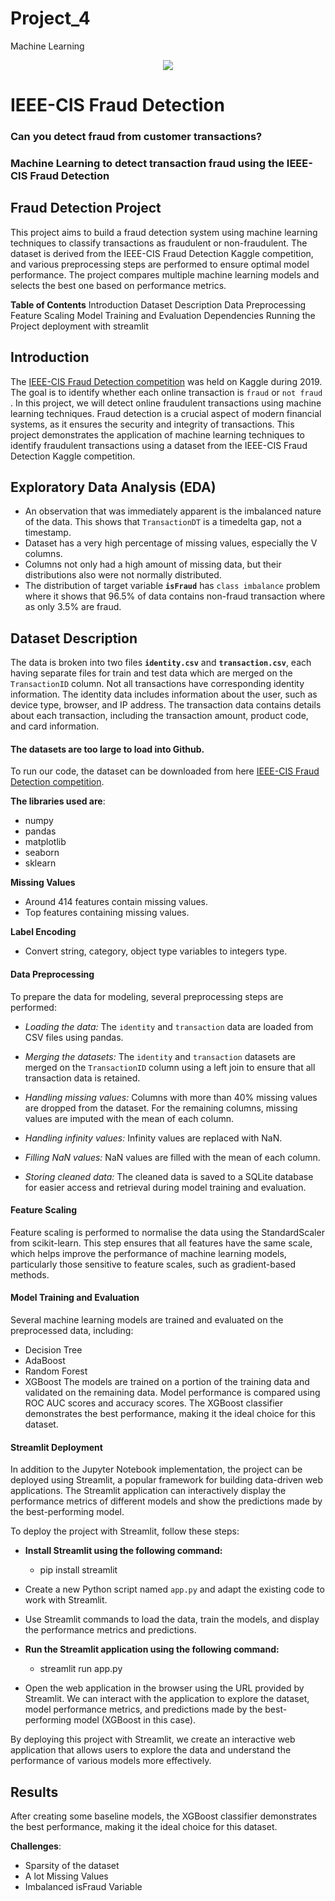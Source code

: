 # Project_4
Machine Learning

<p align="center">
  <img src="https://user-images.githubusercontent.com/112173540/225614794-ed8645e6-c6b5-4cea-bfd3-c70c8596f44e.jpg"/>
</p>

# IEEE-CIS Fraud Detection
### Can you detect fraud from customer transactions?
### Machine Learning to detect transaction fraud using the IEEE-CIS Fraud Detection

## Fraud Detection Project
This project aims to build a fraud detection system using machine learning techniques to classify transactions as fraudulent or non-fraudulent. The dataset is derived from the IEEE-CIS Fraud Detection Kaggle competition, and various preprocessing steps are performed to ensure optimal model performance. The project compares multiple machine learning models and selects the best one based on performance metrics.

**Table of Contents**
Introduction
Dataset Description
Data Preprocessing
Feature Scaling
Model Training and Evaluation
Dependencies
Running the Project
deployment with streamlit

## Introduction

The [IEEE-CIS Fraud Detection competition](https://www.kaggle.com/c/ieee-fraud-detection/overview) was held on Kaggle during 2019. The goal is to identify whether each online transaction is `fraud` or `not fraud` . In this project, we will detect online fraudulent transactions using machine learning techniques. Fraud detection is a crucial aspect of modern financial systems, as it ensures the security and integrity of transactions. This project demonstrates the application of machine learning techniques to identify fraudulent transactions using a dataset from the IEEE-CIS Fraud Detection Kaggle competition.

## **Exploratory Data Analysis (EDA)**
- An observation that was immediately apparent is the imbalanced nature of the data. This shows that `TransactionDT` is a timedelta gap, not a timestamp.
- Dataset has a very high percentage of missing values, especially the V columns.
- Columns not only had a high amount of missing data, but their distributions also were not normally distributed.
- The distribution of target variable **`isFraud`** has `class imbalance` problem where it shows that 96.5% of data contains non-fraud transaction where as only 3.5% are fraud.

## Dataset Description
The data is broken into two files **`identity.csv`** and **`transaction.csv`**, each having separate files for train and test data which are merged on the `TransactionID` column. Not all transactions have corresponding identity information. The identity data includes information about the user, such as device type, browser, and IP address. The transaction data contains details about each transaction, including the transaction amount, product code, and card information.

#### The datasets are too large to load into Github. 
To run our code, the dataset can be downloaded from here [IEEE-CIS Fraud Detection competition](https://www.kaggle.com/c/ieee-fraud-detection/overview).

**The libraries used are**:  
- numpy
- pandas
- matplotlib
- seaborn
- sklearn

**Missing Values**
- Around 414 features contain missing values.
- Top features containing missing values.

**Label Encoding**
- Convert string, category, object type variables to integers type.

#### Data Preprocessing
To prepare the data for modeling, several preprocessing steps are performed:

  - *Loading the data:* The `identity` and `transaction` data are loaded from CSV files using pandas.

  - *Merging the datasets:* The `identity` and `transaction` datasets are merged on the `TransactionID` column using a left join to ensure that all transaction data is retained.

  - *Handling missing values:* Columns with more than 40% missing values are dropped from the dataset. For the remaining columns, missing values are imputed with the mean of each column.

  - *Handling infinity values:* Infinity values are replaced with NaN.

  - *Filling NaN values:* NaN values are filled with the mean of each column.

  - *Storing cleaned data:* The cleaned data is saved to a SQLite database for easier access and retrieval during model training and evaluation.

#### Feature Scaling
Feature scaling is performed to normalise the data using the StandardScaler from scikit-learn. This step ensures that all features have the same scale, which helps improve the performance of machine learning models, particularly those sensitive to feature scales, such as gradient-based methods.

####  Model Training and Evaluation
Several machine learning models are trained and evaluated on the preprocessed data, including:

  - Decision Tree
  - AdaBoost
  - Random Forest
  - XGBoost
The models are trained on a portion of the training data and validated on the remaining data. Model performance is compared using ROC AUC scores and accuracy scores. The XGBoost classifier demonstrates the best performance, making it the ideal choice for this dataset.

#### Streamlit Deployment
In addition to the Jupyter Notebook implementation, the project can be deployed using Streamlit, a popular framework for building data-driven web applications. The Streamlit application can interactively display the performance metrics of different models and show the predictions made by the best-performing model.

To deploy the project with Streamlit, follow these steps:

  - **Install Streamlit using the following command:**
      -  pip install streamlit
      
  - Create a new Python script named `app.py` and adapt the existing code to work with Streamlit. 
  - Use Streamlit commands to load the data, train the models, and display the performance metrics and predictions.

  - **Run the Streamlit application using the following command:**
      - streamlit run app.py

  - Open the web application in the browser using the URL provided by Streamlit. We can interact with the application to explore the dataset, model performance metrics, and predictions made by the best-performing model (XGBoost in this case).

By deploying this project with Streamlit, we create an interactive web application that allows users to explore the data and understand the performance of various models more effectively. 

## Results
After creating some baseline models, the XGBoost classifier demonstrates the best performance, making it the ideal choice for this dataset. 

**Challenges**:
- Sparsity of the dataset
- A lot Missing Values
- Imbalanced isFraud Variable
